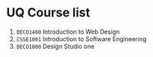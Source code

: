 # UQ Course list

1. `DECO1400` Introduction to Web Design
2. `CSSE1001` Introduction to Software Engineering
3. `DECO1800` Design Studio one


